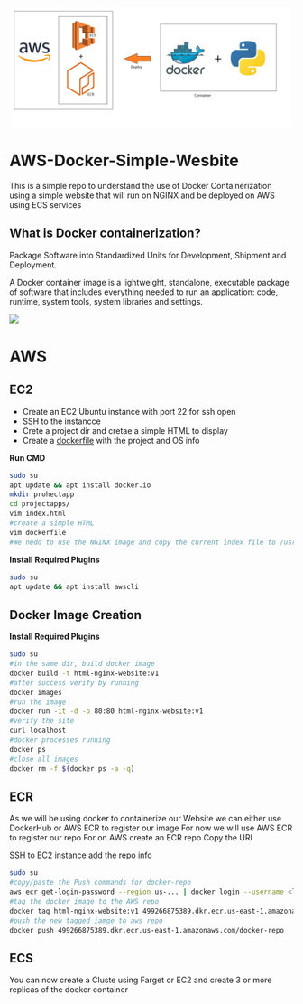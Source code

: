 <img src="https://github.com/austinnoronha/AWS-Docker-Simple-Wesbite/blob/main/images/docker-aws-flow-diagram-2.png" width="500"/>

# AWS-Docker-Simple-Wesbite
 
This is a simple repo to understand the use of Docker Containerization using a simple website that will run on NGINX and be deployed on AWS using ECS services

## What is Docker containerization?
Package Software into Standardized Units for Development, Shipment and Deployment.

A Docker container image is a lightweight, standalone, executable package of software that includes everything needed to run an application: code, runtime, system tools, system libraries and settings.

<image src="https://github.com/austinnoronha/AWS-Docker-Simple-Wesbite/blob/main/images/docker-containerized-appliction-example-1.png" border="0" width="400"/>

# AWS

## EC2
- Create an EC2 Ubuntu instance with port 22 for ssh open
- SSH to the instancce
- Crete a project dir and cretae a simple HTML to display 
- Create a <a href="https://github.com/austinnoronha/AWS-Docker-Simple-Wesbite/blob/main/dockerfile">dockerfile</a> with the project and OS info

__Run CMD__

```sh
sudo su
apt update && apt install docker.io
mkdir prohectapp
cd projectapps/
vim index.html
#create a simple HTML
vim dockerfile
#We nedd to use the NGINX image and copy the current index file to /usr/share/nginx/html/
```

__Install Required Plugins__

```sh
sudo su
apt update && apt install awscli
```
 

## Docker Image Creation

__Install Required Plugins__

```sh
sudo su
#in the same dir, build docker image
docker build -t html-nginx-website:v1
#after success verify by running 
docker images
#run the image
docker run -it -d -p 80:80 html-nginx-website:v1
#verify the site 
curl localhost
#docker processes running
docker ps
#close all images
docker rm -f $(docker ps -a -q)
```
 
## ECR

As we will be using docker to containerize our Website we can either use DockerHub or AWS ECR to register our image
For now we will use AWS ECR to register our repo
For on AWS create an ECR repo
Copy the URI

SSH to EC2 instance add the repo info
```sh
sudo su
#copy/paste the Push commands for docker-repo
aws ecr get-login-password --region us-... | docker login --username <login> --password-stdin .....amazonaws.co
#tag the docker image to the AWS repo
docker tag html-nginx-website:v1 499266875389.dkr.ecr.us-east-1.amazonaws.com/docker-repo
#push the new tagged iamge to aws repo
docker push 499266875389.dkr.ecr.us-east-1.amazonaws.com/docker-repo
```

## ECS

You can now create a Cluste using Farget or EC2 and create 3 or more replicas of the docker container

